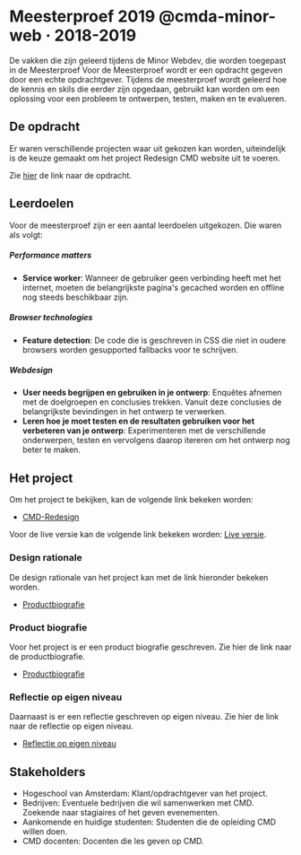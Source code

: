 # Meesterproef 2019 @cmda-minor-web · 2018-2019

De vakken die zijn geleerd tijdens de Minor Webdev, die worden toegepast in de Meesterproef
Voor de Meesterproef wordt er een opdracht gegeven door een echte opdrachtgever. Tijdens de meesterproef wordt geleerd hoe de kennis en skils die eerder zijn opgedaan, gebruikt kan worden om een oplossing voor een probleem te ontwerpen, testen, maken en te evalueren. 

## De opdracht
Er waren verschillende projecten waar uit gekozen kan worden, uiteindelijk is de keuze gemaakt om het project Redesign CMD website uit te voeren.

Zie [hier](https://drive.google.com/file/d/1rBurWfk8n9LhiGFRDDUfdoLEBGe04fUW/view) de link naar de opdracht.

## Leerdoelen
Voor de meesterproef zijn er een aantal leerdoelen uitgekozen. Die waren als volgt: <br>

##### Performance matters
* **Service worker**: Wanneer de gebruiker geen verbinding heeft met het internet, moeten de belangrijkste pagina's gecached worden en offline nog steeds beschikbaar zijn.

##### Browser technologies
* **Feature detection**: De code die is geschreven in CSS die niet in oudere browsers worden gesupported fallbacks voor te schrijven. 

##### Webdesign
* **User needs begrijpen en gebruiken in je ontwerp**: Enquêtes afnemen met de doelgroepen en conclusies trekken. Vanuit deze conclusies de belangrijkste bevindingen in het ontwerp te verwerken. 
* **Leren hoe je moet testen en de resultaten gebruiken voor het verbeteren van je ontwerp**: Experimenteren met de verschillende onderwerpen, testen en vervolgens daarop itereren om het ontwerp nog beter te maken.

## Het project
Om het project te bekijken, kan de volgende link bekeken worden: <br>

* [CMD-Redesign](https://github.com/maanlamp/cmd-redesign)

Voor de live versie kan de volgende link bekeken worden: [Live versie](https://cmd-redesign.herokuapp.com/).


### Design rationale
De design rationale van het project kan met de link hieronder bekeken worden. <br>

* [Productbiografie]()


### Product biografie
Voor het project is er een product biografie geschreven. Zie hier de link naar de productbiografie. <br>

* [Productbiografie]()

### Reflectie op eigen niveau
Daarnaast is er een reflectie geschreven op eigen niveau. Zie hier de link naar de reflectie op eigen niveau. <br>

* [Reflectie op eigen niveau]()

## Stakeholders
* Hogeschool van Amsterdam: Klant/opdrachtgever van het project.
* Bedrijven: Eventuele bedrijven die wil samenwerken met CMD. Zoekende naar stagiaires of het geven evenementen.
* Aankomende en huidige studenten: Studenten die de opleiding CMD willen doen.
* CMD docenten: Docenten die les geven op CMD.
